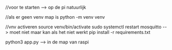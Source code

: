 //voor te starten --> op de pi natuurlijk

//als er geen venv map is
python -m venv venv 

//vnv activeren
source venv/bin/activate
sudo systemctl restart mosquitto --> moet niet maar kan als het niet werkt 
pip install -r requirements.txt

python3 app.py --> in de map van raspi
